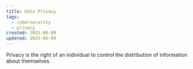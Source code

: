 ```yaml
---
title: Data Privacy
tags:
  - cybersecurity
  - privacy
created: 2025-06-09
updated: 2025-06-09
---
```


Privacy is the right of an individual to control the distribution of information about themselves.